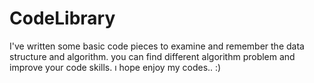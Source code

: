 # CodeLibrary
I've written some basic code pieces to examine and remember the data structure and algorithm.
you can find different algorithm problem and improve your code skills. 
ı hope enjoy my codes.. :)
